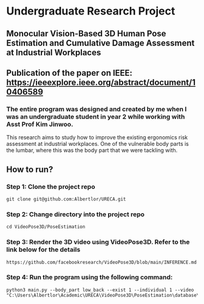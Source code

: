 # Undergraduate Research Project
## Monocular Vision-Based 3D Human Pose Estimation and Cumulative Damage Assessment at Industrial Workplaces
## Publication of the paper on IEEE: https://ieeexplore.ieee.org/abstract/document/10406589
### The entire program was designed and created by me when I was an undergraduate student in year 2 while working with Asst Prof Kim Jinwoo.
This research aims to study how to improve the existing ergonomics risk assessment at industrial workplaces. One of the vulnerable body parts is the lumbar, where this was the body part that we were tackling with. 
## How to run?
### Step 1: Clone the project repo
```
git clone git@github.com:Albertlor/URECA.git
```
### Step 2: Change directory into the project repo
```
cd VideoPose3D/PoseEstimation
```
### Step 3: Render the 3D video using VideoPose3D. Refer to the link below for the details
```
https://github.com/facebookresearch/VideoPose3D/blob/main/INFERENCE.md
```
### Step 4: Run the program using the following command:
```
python3 main.py --body_part low_back --exist 1 --individual 1 --video "C:\Users\Albertlor\Academic\URECA\VideoPose3D\PoseEstimation\database\video_data\Individual_1\Individual_1_output.mp4"
```

